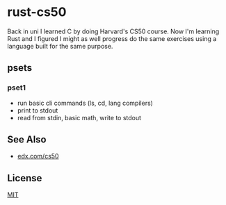 # rust-cs50
Back in uni I learned C by doing Harvard's CS50 course. Now I'm learning Rust
and I figured I might as well progress do the same exercises using a language
built for the same purpose.

## psets
### pset1
- run basic cli commands (ls, cd, lang compilers)
- print to stdout
- read from stdin, basic math, write to stdout

## See Also
- [edx.com/cs50](https://www.edx.org/course/introduction-computer-science-harvardx-cs50x)

## License
[MIT](https://tldrlegal.com/license/mit-license)

